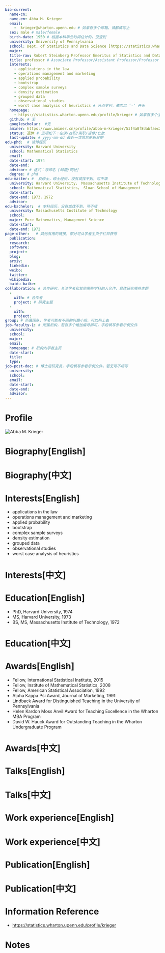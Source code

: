 ```yaml
---
bio-current:
  name-cn: 
  name-en: Abba M. Krieger
  email: 
    -  krieger@wharton.upenn.edu # 如果有多个邮箱，请都填写上
  sex: male # male/female
  birth-date: 1950 # 根据本科毕业时间估计的，没查到
  university: University of Pennsylvania 
  school: Dept, of Statistics and Data Science [https://statistics.wharton.upenn.edu/] # 格式：学院名称[学院官网链接]
  major: 
  title-raw: Robert Steinberg Professor Emeritus of Statistics and Data Science # 主页原始字符串
  title: professor # Associate Professor/Assistant Professor/Professor
  interests: 
    - applications in the law
    - operations management and marketing
    - applied probability
    - bootstrap
    - complex sample surveys
    - density estimation
    - grouped data
    - observational studies
    - worst case analysis of heuristics # 分点罗列，依次以 ‘-’ 开头
  homepage: 
    - https://statistics.wharton.upenn.edu/profile/krieger # 如果有多个主页，请都填写上
  github: # 无
  googlescholar:  #无
  aminer: https://www.aminer.cn/profile/abba-m-krieger/53f4a0f8dabfaec3ba77b3ba # 从这里查找 https://www.aminer.org/search/person
  status: 退休 # 选项如下：在读/在职/离职/退休/亡故
  last-update: # yyyy-mm-dd 最近一次信息更新日期
edu-phd:  # 读博经历
  university: Harvard University
  school: Mathematical Statistics
  email: 
  date-start: 1974
  date-end: 
  advisor: # 格式：导师名 [邮箱/网址]
  degree: # phd
edu-master: #  双硕士，硕士经历，没有或找不到，可不填
  university: Harvard University， Massachusetts Institute of Technology
  school: Mathematical Statistics， Sloan School of Management
  date-start: 
  date-end: 1973，1972
  advisor:
edu-bachelor:  # 本科经历，没有或找不到，可不填
  university: Massachusetts Institute of Technology
  school: 
  major: Pure Mathematics, Management Science
  date-start: 
  date-end: 1972
page-other:   # 其他有用的链接，部分可从学者主页子栏目获得
  publication: 
  research: 
  software: 
  project: 
  blog: 
  arxiv: 
  linkedin: 
  weibo:
  twitter:
  wikipedia:
  baidu-baike:
collaboration: # 合作研究，关注学者和其他哪些学科的人合作，具体研究哪些主题
  - 
    with: # 合作者
    project: # 研究主题
  - 
    with: 
    project: 
group: # 所属团队，学者可能有不同的兴趣小组，可以列上去
job-faculty-1: # 所属机构，若有多个增加编号即可，字段填写参看示例文件
  university: 
  school: 
  major: 
  email: 
  homepage: # 机构内学者主页
  date-start: 
  title: 
  type: 
job-post-doc: # 博士后研究员，字段填写参看示例文件，若无可不填写
  university: 
  school: 
  email: 
  date-start: 
  date-end: 
  advisor: 
---
```


# Profile

![Abba M. Krieger](https://faculty.wharton.upenn.edu/wp-content/uploads/2012/04/Krieger_abba2.jpg)

# Biography[English]

# Biography[中文]

# Interests[English]
  - applications in the law
  - operations management and marketing
  - applied probability
  - bootstrap
  - complex sample surveys
  - density estimation
  - grouped data
  - observational studies
  - worst case analysis of heuristics
# Interests[中文]

# Education[English]
  - PhD, Harvard University, 1974
  - MS, Harvard University, 1973
  - BS, MS, Massachusetts Institute of Technology, 1972
# Education[中文]

# Awards[English]
  - Fellow, International Statistical Institute, 2015  
  - Fellow, Institute of Mathematical Statistics, 2008  
  - Fellow, American Statistical Association, 1992  
  - Alpha Kappa Psi Award, Journal of Marketing, 1991  
  - Lindback Award for Distinguished Teaching in the University of Pennsylvania  
  - Helen Kardon Moss Anvil Award for Teaching Excellence in the Wharton MBA Program  
  - David W. Hauck Award for Outstanding Teaching in the Wharton Undergraduate Program
# Awards[中文]

# Talks[English]

# Talks[中文]

# Work experience[English]

# Work experience[中文]

# Publication[English]

# Publication[中文]

# Information Reference
  - https://statistics.wharton.upenn.edu/profile/krieger 
# Notes